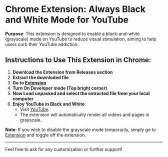 # Chrome Extension: Always Black and White Mode for YouTube

**Purpose**: This extension is designed to enable a black-and-white (grayscale) mode on YouTube to reduce visual stimulation, aiming to help users curb their YouTube addiction.

## Instructions to Use This Extension in Chrome:

1. **Download the Extension from Releases section**
2. **Extract the downloded file**
3. **Go to [Extension](chrome:extensions)**
4. **Turn On Developer mode (Top bright corner)**
5. **Now Load unpacked and select the extracted file from your local computer**
6. **Enjoy YouTube in Black and White**:
   - Visit [YouTube](https://www.youtube.com/).
   - The extension will automatically render all videos and pages in grayscale.

**Note**: If you wish to disable the grayscale mode temporarily, simply go to [Extension](chrome:extensions) and toggle off the extension.

---

Feel free to ask for any customization or further support!
